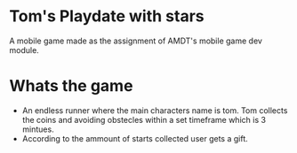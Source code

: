 # Tom's Playdate with stars

A mobile game made as the assignment of AMDT's mobile game dev module.

# Whats the game

- An endless runner where the main characters name is tom. Tom collects the coins and avoiding obstecles within a set timeframe which is 3 mintues.
- According to the ammount of starts collected user gets a gift.
